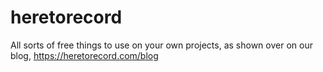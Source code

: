 # heretorecord
All sorts of free things to use on your own projects, as shown over on our blog, https://heretorecord.com/blog
